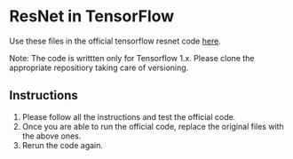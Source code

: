 # ResNet in TensorFlow

Use these files in the official tensorflow resnet code [here](https://github.com/tensorflow/models/tree/r1.10.0/official/resnet).

Note: The code is writtten only for Tensorflow 1.x. Please clone the appropriate repositiory taking care of versioning.

## Instructions
1. Please follow all the instructions and test the official code.
2. Once you are able to run the official code, replace the original files with the above ones.
3. Rerun the code again.